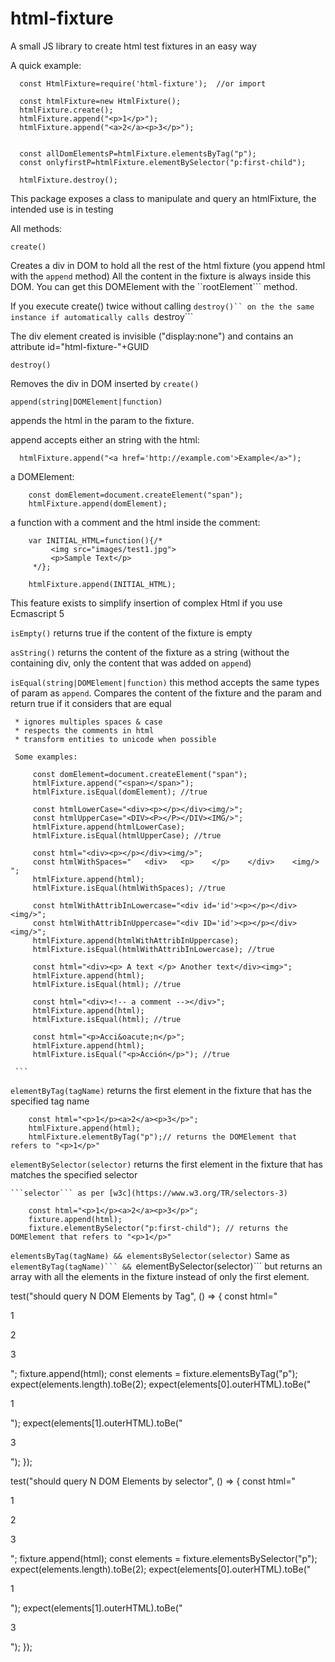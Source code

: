 # html-fixture
A small JS library to create html test fixtures in an easy way

A quick example:
```
  const HtmlFixture=require('html-fixture');  //or import

  const htmlFixture=new HtmlFixture();
  htmlFixture.create();
  htmlFixture.append("<p>1</p>");
  htmlFixture.append("<a>2</a><p>3</p>");
  

  const allDomElementsP=htmlFixture.elementsByTag("p");
  const onlyfirstP=htmlFixture.elementBySelector("p:first-child");

  htmlFixture.destroy();
```

This package exposes a class to manipulate and query an htmlFixture, the intended use is in testing

All methods:

```create()```

  Creates a div in DOM to hold all the rest of the html fixture (you append html with the ```append``` method)
  All the content in the fixture is always inside this DOM.
  You can get this DOMElement with the ``rootElement``` method.
  
  If you execute create() twice without calling ```destroy()`` on the the same instance if automatically calls ```destroy```
  
  The div element created is invisible ("display:none") and contains an attribute id="html-fixture-"+GUID

```destroy()```

  Removes the div in DOM inserted by ```create()```
  
```append(string|DOMElement|function)```

  appends the html in the param to the fixture.
  
  append accepts either an string with the html: 
  
  ```
    htmlFixture.append("<a href='http://example.com'>Example</a>");  
  ```
  
  a DOMElement:
  
  ```
      const domElement=document.createElement("span");
      htmlFixture.append(domElement);
  ```
  
  a function with a comment and the html inside the comment:
  
  ```
      var INITIAL_HTML=function(){/*
           <img src="images/test1.jpg">
           <p>Sample Text</p>
       */};
       
      htmlFixture.append(INITIAL_HTML);

  ```
  This feature exists to simplify insertion of complex Html if you use Ecmascript 5
  
```isEmpty()```
    returns true if the content of the fixture is empty
    
```asString()```
    returns the content of the fixture as a string (without the containing div, only the content that was added on ```append```)

```isEqual(string|DOMElement|function)```
     this method accepts the same types of param as ```append```.
     Compares the content of the fixture and the param and return true if it considers that are equal
     
     * ignores multiples spaces & case
     * respects the comments in html
     * transform entities to unicode when possible
     
     Some examples:
     
         const domElement=document.createElement("span");
         htmlFixture.append("<span></span>");
         htmlFixture.isEqual(domElement); //true
     
         const htmlLowerCase="<div><p></p></div><img/>";
         const htmlUpperCase="<DIV><P></P></DIV><IMG/>";
         htmlFixture.append(htmlLowerCase);
         htmlFixture.isEqual(htmlUpperCase); //true
     
         const html="<div><p></p></div><img/>";
         const htmlWithSpaces="   <div>   <p>    </p>    </div>    <img/>      ";
         htmlFixture.append(html);
         htmlFixture.isEqual(htmlWithSpaces); //true
     
         const htmlWithAttribInLowercase="<div id='id'><p></p></div><img/>";
         const htmlWithAttribInUppercase="<div ID='id'><p></p></div><img/>";
         htmlFixture.append(htmlWithAttribInUppercase);
         htmlFixture.isEqual(htmlWithAttribInLowercase); //true
     
         const html="<div><p> A text </p> Another text</div><img>";
         htmlFixture.append(html);
         htmlFixture.isEqual(html); //true
     
         const html="<div><!-- a comment --></div>";
         htmlFixture.append(html);
         htmlFixture.isEqual(html); //true
     
         const html="<p>Acci&oacute;n</p>";
         htmlFixture.append(html);
         htmlFixture.isEqual("<p>Acción</p>"); //true
          
     ```
     
```elementByTag(tagName)```
    returns the first element in the fixture that has the specified tag name
    
```
    const html="<p>1</p><a>2</a><p>3</p>";
    htmlFixture.append(html);
    htmlFixture.elementByTag("p");// returns the DOMElement that refers to "<p>1</p>"
```

```elementBySelector(selector)```
    returns the first element in the fixture that has matches the specified selector
    
    ```selector``` as per [w3c](https://www.w3.org/TR/selectors-3)
    
```
    const html="<p>1</p><a>2</a><p>3</p>";
    fixture.append(html);
    fixture.elementBySelector("p:first-child"); // returns the DOMElement that refers to "<p>1</p>"
```

```elementsByTag(tagName) && elementsBySelector(selector)```
Same as ``elementByTag(tagName)``` && ``elementBySelector(selector)``` but returns an array with all the elements in the fixture instead of only the first element.






test("should query N DOM Elements by Tag", () => {
    const html="<p>1</p><a>2</a><p>3</p>";
    fixture.append(html);
    const elements = fixture.elementsByTag("p");
    expect(elements.length).toBe(2);
    expect(elements[0].outerHTML).toBe("<p>1</p>");
    expect(elements[1].outerHTML).toBe("<p>3</p>");
});

test("should query N DOM Elements by selector", () => {
    const html="<p>1</p><a>2</a><p>3</p>";
    fixture.append(html);
    const elements = fixture.elementsBySelector("p");
    expect(elements.length).toBe(2);
    expect(elements[0].outerHTML).toBe("<p>1</p>");
    expect(elements[1].outerHTML).toBe("<p>3</p>");
});
     


